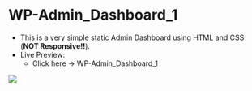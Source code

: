 # WP-Admin_Dashboard_1
<ul>
<li>This is a very simple static Admin Dashboard using HTML and CSS (<b>NOT Responsive!!</b>). </li>
<li>
  Live Preview:
  <ul>
    <li>Click here -> <a style="text-decoration:none;" href="https://wp-admin-dashboard-1.netlify.app/" target="_blank">WP-Admin_Dashboard_1</li>
  </ul>
</li>
</ul>
<img src="https://user-images.githubusercontent.com/77352464/204783373-e5ed808c-69c6-4119-987b-63cb21d0a54a.png">
